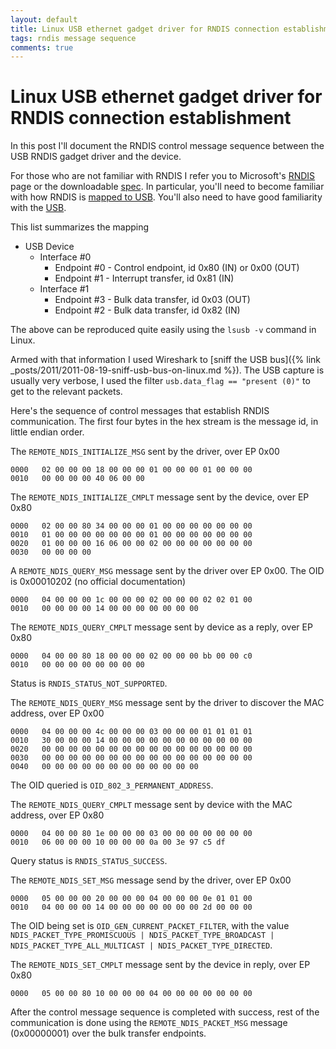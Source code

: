 ```yaml
---
layout: default
title: Linux USB ethernet gadget driver for RNDIS connection establishment
tags: rndis message sequence
comments: true
---
```

# Linux USB ethernet gadget driver for RNDIS connection establishment

In this post I'll document the RNDIS control message sequence between the USB RNDIS gadget driver and the device.

For those who are not familiar with RNDIS I refer you to Microsoft's [RNDIS](http://msdn.microsoft.com/en-us/library/ff570660.aspx) page or the downloadable [spec](http://msdn.microsoft.com/en-us/library/ee524902.aspx). In particular, you'll need to become familiar with how RNDIS is [mapped to USB](http://msdn.microsoft.com/en-us/library/ff570657.aspx). You'll also need to have good familiarity with the [USB](http://www.ganssle.com/articles/usb.htm).

This list summarizes the mapping

* USB Device
    * Interface #0
        * Endpoint #0 - Control endpoint, id 0x80 (IN) or 0x00 (OUT)
        * Endpoint #1 - Interrupt transfer, id 0x81 (IN)
    * Interface #1
        * Endpoint #3 - Bulk data transfer, id 0x03 (OUT)
        * Endpoint #2 - Bulk data transfer, id 0x82 (IN)

The above can be reproduced quite easily using the `lsusb -v` command in Linux.

Armed with that information I used Wireshark to [sniff the USB bus]({% link _posts/2011/2011-08-19-sniff-usb-bus-on-linux.md %}). The USB capture is usually very verbose, I used the filter `usb.data_flag == "present (0)"` to get to the relevant packets.

Here's the sequence of control messages that establish RNDIS communication. The first four bytes in the hex stream is the message id, in little endian order.

The `REMOTE_NDIS_INITIALIZE_MSG` sent by the driver, over EP 0x00

```text
0000   02 00 00 00 18 00 00 00 01 00 00 00 01 00 00 00
0010   00 00 00 00 40 06 00 00
```

The `REMOTE_NDIS_INITIALIZE_CMPLT` message sent by the device, over EP 0x80

```text
0000   02 00 00 80 34 00 00 00 01 00 00 00 00 00 00 00
0010   01 00 00 00 00 00 00 00 01 00 00 00 00 00 00 00
0020   01 00 00 00 16 06 00 00 02 00 00 00 00 00 00 00
0030   00 00 00 00
```

A `REMOTE_NDIS_QUERY_MSG` message sent by the driver over EP 0x00. The OID is 0x00010202 (no official documentation)

```text
0000   04 00 00 00 1c 00 00 00 02 00 00 00 02 02 01 00
0010   00 00 00 00 14 00 00 00 00 00 00 00
```

The `REMOTE_NDIS_QUERY_CMPLT` message sent by device as a reply, over EP 0x80

```text
0000   04 00 00 80 18 00 00 00 02 00 00 00 bb 00 00 c0
0010   00 00 00 00 00 00 00 00
```

Status is `RNDIS_STATUS_NOT_SUPPORTED`.

The `REMOTE_NDIS_QUERY_MSG` message sent by the driver to discover the MAC address, over EP 0x00

```text
0000   04 00 00 00 4c 00 00 00 03 00 00 00 01 01 01 01
0010   30 00 00 00 14 00 00 00 00 00 00 00 00 00 00 00
0020   00 00 00 00 00 00 00 00 00 00 00 00 00 00 00 00
0030   00 00 00 00 00 00 00 00 00 00 00 00 00 00 00 00
0040   00 00 00 00 00 00 00 00 00 00 00 00
```

The OID queried is `OID_802_3_PERMANENT_ADDRESS`.

The `REMOTE_NDIS_QUERY_CMPLT` message sent by device with the MAC address, over EP 0x80

```text
0000   04 00 00 80 1e 00 00 00 03 00 00 00 00 00 00 00
0010   06 00 00 00 10 00 00 00 0a 00 3e 97 c5 df
```

Query status is `RNDIS_STATUS_SUCCESS`.

The `REMOTE_NDIS_SET_MSG` message send by the driver, over EP 0x00

```text
0000   05 00 00 00 20 00 00 00 04 00 00 00 0e 01 01 00
0010   04 00 00 00 14 00 00 00 00 00 00 00 2d 00 00 00
```

The OID being set is `OID_GEN_CURRENT_PACKET_FILTER`, with the value `NDIS_PACKET_TYPE_PROMISCUOUS | NDIS_PACKET_TYPE_BROADCAST | NDIS_PACKET_TYPE_ALL_MULTICAST | NDIS_PACKET_TYPE_DIRECTED`.

The `REMOTE_NDIS_SET_CMPLT` message sent by the device in reply, over EP 0x80

```text
0000   05 00 00 80 10 00 00 00 04 00 00 00 00 00 00 00
```

After the control message sequence is completed with success, rest of the communication is done using the `REMOTE_NDIS_PACKET_MSG` message (0x00000001) over the bulk transfer endpoints.
